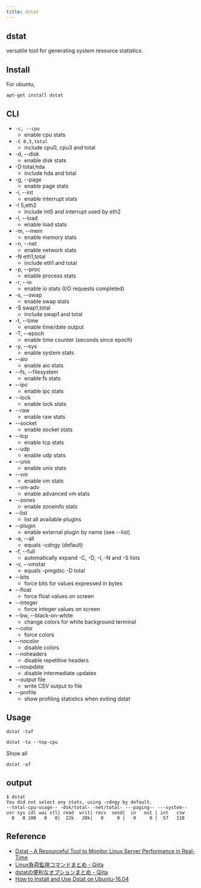 ```yaml
---
title: dstat
---
```


## dstat
versatile tool for generating system resource statistics.

## Install
For ubuntu,

```
apt-get install dstat
```

## CLI

* `-c, --cpu`
    * enable cpu stats
* `-C 0,3,total`
    * include cpu0, cpu3 and total
* -d, --disk
    * enable disk stats
*  -D total,hda
    *  include hda and total
* -g, --page
    * enable page stats
* -i, --int
    * enable interrupt stats
*  -I 5,eth2
    *  include int5 and interrupt used by eth2
* -l, --load
    * enable load stats
* -m, --mem
    * enable memory stats
* -n, --net
    * enable network stats
*  -N eth1,total
    *  include eth1 and total
* -p, --proc
    * enable process stats
* -r, --io
    * enable io stats (I/O requests completed)
* -s, --swap
    * enable swap stats
*  -S swap1,total
    * include swap1 and total
* -t, --time
    * enable time/date output
* -T, --epoch
    * enable time counter (seconds since epoch)
* -y, --sys
    * enable system stats
* --aio
    * enable aio stats
* --fs, --filesystem
    * enable fs stats
* --ipc
    * enable ipc stats
* --lock
    * enable lock stats
* --raw
    * enable raw stats
* --socket
    * enable socket stats
* --tcp
    * enable tcp stats
* --udp
    * enable udp stats
* --unix
    * enable unix stats
* --vm
    * enable vm stats
* --vm-adv
    * enable advanced vm stats
* --zones
    * enable zoneinfo stats
* --list
    * list all available plugins
* --plugin
    * enable external plugin by name (see --list)
* -a, --all
    * equals -cdngy (default)
* -f, --full
    * automatically expand -C, -D, -I, -N and -S lists
* -v, --vmstat
    * equals -pmgdsc -D total
* --bits
    * force bits for values expressed in bytes
* --float
    * force float values on screen
* --integer
    * force integer values on screen
* --bw, --black-on-white
    * change colors for white background terminal
* --color
    * force colors
* --nocolor
    * disable colors
* --noheaders
    * disable repetitive headers
* --noupdate
    * disable intermediate updates
* --output file
    * write CSV output to file
* --profile
    * show profiling statistics when exiting dstat

## Usage

```
dstat -taf
```

```
dstat -ta --top-cpu
```

Show all

```
dstat -af
```

## output

```
$ dstat
You did not select any stats, using -cdngy by default.
--total-cpu-usage-- -dsk/total- -net/total- ---paging-- ---system--
usr sys idl wai stl| read  writ| recv  send|  in   out | int   csw
  0   0 100   0   0|  22k   20k|   0     0 |   0     0 |  57   118
```

## Reference
* [Dstat - A Resourceful Tool to Monitor Linux Server Performance in Real-Time](https://www.tecmint.com/dstat-monitor-linux-server-performance-process-memory-network/)
* [Linux負荷監視コマンドまとめ - Qiita](https://qiita.com/aosho235/items/c4d6995743dd1dac16e1)
* [dstatの便利なオプションまとめ - Qiita](https://qiita.com/harukasan/items/b18e484662943d834901)
* [How to Install and Use Dstat on Ubuntu-16.04](https://hostpresto.com/community/tutorials/how-to-install-and-use-dstat-on-ubuntu-16-04/)
